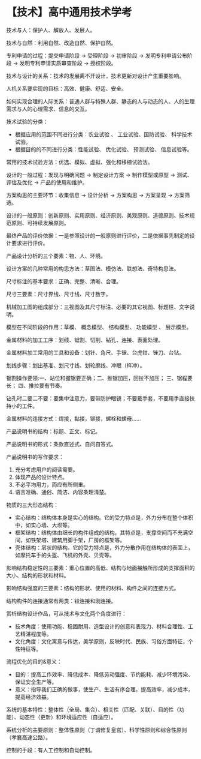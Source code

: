 # 【技术】高中通用技术学考

技术与人：保护人、解放人、发展人。

技术与自然：利用自然、改造自然、保护自然。

专利申请的过程：提交申请阶段 $\to$ 受理阶段 $\to$ 初审阶段 $\to$ 发明专利申请公布阶段 $\to$ 发明专利申请实质审查阶段 $\to$ 授权阶段。

技术与设计的关系：技术的发展离不开设计，技术更新对设计产生重要影响。

人机关系要实现的目标：高效、健康、舒适、安全。

如何实现合理的人际关系：普通人群与特殊人群、静态的人与动态的人、人的生理需求与人的心理需求、信息的交互。

技术试验的分类：

- 根据应用的范围不同进行分类：农业试验 、 工业试验、国防试验、 科学技术试验。
- 根据目的的不同进行分类：性能试验、 优化试验、 预测试验、 信息试验等。

常用的技术试验方法：优选、模拟、虚拟、强化和移植试验法。

设计的一般过程：发现与明确问题 $\to$ 制定设计方案 $\to$ 制作模型或原型 $\to$ 测试、评估及优化 $\to$ 产品的使用和维护。

方案构思的主要环节：收集信息 $\to$ 设计分析 $\to$ 方案构思 $\to$ 方案呈现 $\to$ 方案筛选。

设计的一般原则：创新原则、实用原则、经济原则、美观原则、道德原则、技术规范原则、可持续发展原则。

最终产品的评价依据：一是参照设计的一般原则进行评价，二是依据事先制定的设计要求进行评价。

产品设计分析的三个要素：物、人、环境。

设计方案的几种常用的构思方法：草图法、模仿法、联想法、奇特构思法。

尺寸标注的基本要求：正确、完整、清晰、合理。

尺寸三要素：尺寸界线、尺寸线、尺寸数字。

机械加工图的组成部分：三视图及其尺寸标注、必要的其它视图、标题栏、文字说明。

模型在不同阶段的作用：草模、 概念模型、 结构模型、 功能模型 、 展示模型。

金属材料的加工工序：划线、锯割、切削、钻孔、连接、表面处理。

金属材料加工常用的工具和设备：划针、角尺、手锯、台虎钳、锉刀、台钻。

划线步骤：划出基准、划尺寸线、划轮廓线、冲眼（样冲）。

锯割操作要领:一、站位和握锯要正确；二、推锯加压，回拉不加压； 三、锯程要长； 四、推拉要有节奏。

钻孔时二要二不要：要集中注意力，要带防护眼镜；不要戴手套，不要用手直接扶持小的工件。

金属材料的连接方式：焊接，黏接，铆接，螺栓和螺母……

产品说明书的结构：标题、正文、标记。

产品说明书的形式：条款直述式、自问自答式。

产品说明书的写作要求：

1. 充分考虑用户的阅读需要。
2. 体现产品的设计特点。
3. 不必平均用力，而应有所侧重。
4. 语言准确、通俗、简洁、内容条理清楚。

物质的三大形态结构：

- 实心结构：结构体本身是实心的结构。它的受力特点是，外力分布在整个体积中，如实心墙、大坝等。
- 框架结构：结构体由细长的构件组成的结构。其特点是，支撑空间而不充满空间，如铁架塔、建筑用脚手架，厂房的框架等。
- 壳体结构：层状的结构。它的受力特点是，外力分散作用在结构体的表面上，如摩托车手的头盔、飞机的外壳、贝壳等。

影响结构稳定性的三要素：重心位置的高低、结构与地面接触所形成的支撑面积的大小、结构的形状和材料。

影响结构强度的三要素：结构的形状、使用的材料、构件之间的连接方式。

结构构件的连接通常有两类：铰连接和刚连接。

赏析结构设计作品，可从技术与文化两个角度进行：

- 技术角度：使用功能、稳固耐用、造型设计的创意和表现力、材料合理性、工艺精湛程度等。
- 文化角度：文化寓意与传达，美学原则，反映时代、民族、习俗方面特征，个性特征等。

流程优化的目的&意义：

- 目的：提高工作效率、降低成本、降低劳动强度、节约能耗、减少环境污染、保证安全生产等。
- 意义：指导我们正确的做事，使生产、生活有序合理，提高效率，减少成本，提高经济效益。

系统的基本特性：整体性（全局、集合）、相关性（匹配、关联）、目的性（功能）、动态性（更新）和环境适应性（自适应）。

系统分析的主要原则：整体性原则（丁谓修复皇宫）、科学性原则和综合性原则（孝襄高速公路）。

控制的手段：有人工控制和自动控制。


